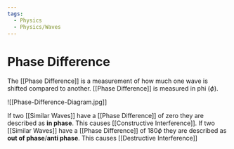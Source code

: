 ```yaml
---
tags:
  - Physics
  - Physics/Waves
---
```

# Phase Difference
The [[Phase Difference]] is a measurement of how much one wave is shifted compared to another. [[Phase Difference]] is measured in phi ($\phi$).

![[Phase-Difference-Diagram.jpg]]

If two [[Similar Waves]] have a [[Phase Difference]] of zero they are described as **in phase**. This causes [[Constructive Interference]].
If two [[Similar Waves]] have a [[Phase Difference]] of $180\phi$ they are described as **out of phase**/**anti phase**. This causes [[Destructive Interference]]